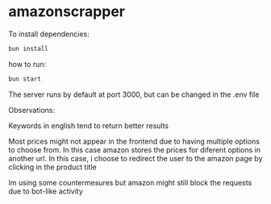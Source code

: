 # amazonscrapper

To install dependencies:

```bash
bun install
```

how to run:

```bash
bun start
```

The server runs by default at port 3000, but can be changed in the .env file

Observations:

Keywords in english tend to return better results

Most prices might not appear in the frontend due to having multiple options to choose from.
In this case amazon stores the prices for diferent options in another url. In this case, i choose to redirect the user to the amazon page by clicking in the product title

Im using some countermesures but amazon might still block the requests due to bot-like activity